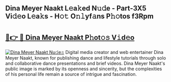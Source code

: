 ## Dina Meyer Naakt L𝚎a𝚔ed N𝚞𝚍e - Part-3X5 Vi𝚍𝚎o L𝚎a𝚔s - H𝚘𝚝 O𝚗𝚕yf𝚊ns P𝚑𝚘tos f3Rpm

# <h2><a href="http://kf1cd8.oniu.top/?m=Dina+Meyer+Naakt">🔗👉 🔴 Dina Meyer Naakt P𝚑ot𝚘𝚜 V𝚒d𝚎o</a></h2>

[![Dina Meyer Naakt Nu𝚍e𝚜](https://i.imgur.com/0qMVB7G.gif)](http://kf1cd8.oniu.top/?m=Dina+Meyer+Naakt)
Digital media creator and web entertainer Dina Meyer Naakt, known for publishing dance and lifestyle tutorials through solo and collaborative dance presentations and brief videos. Dina Meyer Naakt's public image is marked by its openness and sincerity, but the complexities of his personal life remain a source of intrigue and fascination.  
